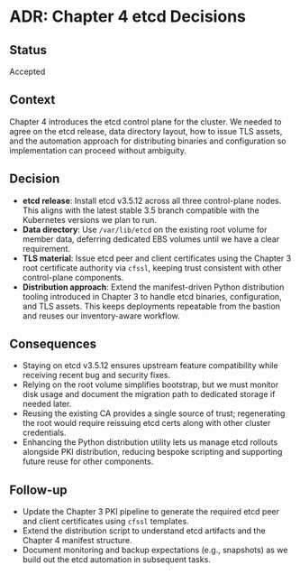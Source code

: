 # ADR: Chapter 4 etcd Decisions

## Status
Accepted

## Context
Chapter 4 introduces the etcd control plane for the cluster. We needed to agree on the etcd release, data directory layout, how to issue TLS assets, and the automation approach for distributing binaries and configuration so implementation can proceed without ambiguity.

## Decision
- **etcd release**: Install etcd v3.5.12 across all three control-plane nodes. This aligns with the latest stable 3.5 branch compatible with the Kubernetes versions we plan to run.
- **Data directory**: Use `/var/lib/etcd` on the existing root volume for member data, deferring dedicated EBS volumes until we have a clear requirement.
- **TLS material**: Issue etcd peer and client certificates using the Chapter 3 root certificate authority via `cfssl`, keeping trust consistent with other control-plane components.
- **Distribution approach**: Extend the manifest-driven Python distribution tooling introduced in Chapter 3 to handle etcd binaries, configuration, and TLS assets. This keeps deployments repeatable from the bastion and reuses our inventory-aware workflow.

## Consequences
- Staying on etcd v3.5.12 ensures upstream feature compatibility while receiving recent bug and security fixes.
- Relying on the root volume simplifies bootstrap, but we must monitor disk usage and document the migration path to dedicated storage if needed later.
- Reusing the existing CA provides a single source of trust; regenerating the root would require reissuing etcd certs along with other cluster credentials.
- Enhancing the Python distribution utility lets us manage etcd rollouts alongside PKI distribution, reducing bespoke scripting and supporting future reuse for other components.

## Follow-up
- Update the Chapter 3 PKI pipeline to generate the required etcd peer and client certificates using `cfssl` templates.
- Extend the distribution script to understand etcd artifacts and the Chapter 4 manifest structure.
- Document monitoring and backup expectations (e.g., snapshots) as we build out the etcd automation in subsequent tasks.
